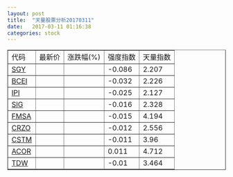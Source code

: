 ```yaml
---
layout: post
title:  "天量股票分析20170311"
date:   2017-03-11 01:16:38
categories: stock
---
```

<script type="text/javascript">
var stockList = []
stockList.push('gb_sgy');
stockList.push('gb_bcei');
stockList.push('gb_ipi');
stockList.push('gb_sig');
stockList.push('gb_fmsa');
stockList.push('gb_crzo');
stockList.push('gb_cstm');
stockList.push('gb_acor');
stockList.push('gb_tdw');
</script>

<table border="1">
 <tr>
  <td>代码</td>
  <td>最新价</td>
  <td>涨跌幅(%)</td>
 <td>强度指数</td>
 <td>天量指数</td>
</tr>
  <tr id="sgy"><td><a href="http://stock.finance.sina.com.cn/usstock/quotes/SGY.html" target="_blank">SGY</a></td><td></td><td></td><td>-0.086</td><td>2.207</td></tr>
  <tr id="bcei"><td><a href="http://stock.finance.sina.com.cn/usstock/quotes/BCEI.html" target="_blank">BCEI</a></td><td></td><td></td><td>-0.032</td><td>2.226</td></tr>
  <tr id="ipi"><td><a href="http://stock.finance.sina.com.cn/usstock/quotes/IPI.html" target="_blank">IPI</a></td><td></td><td></td><td>-0.025</td><td>2.127</td></tr>
  <tr id="sig"><td><a href="http://stock.finance.sina.com.cn/usstock/quotes/SIG.html" target="_blank">SIG</a></td><td></td><td></td><td>-0.016</td><td>2.328</td></tr>
  <tr id="fmsa"><td><a href="http://stock.finance.sina.com.cn/usstock/quotes/FMSA.html" target="_blank">FMSA</a></td><td></td><td></td><td>-0.015</td><td>4.194</td></tr>
  <tr id="crzo"><td><a href="http://stock.finance.sina.com.cn/usstock/quotes/CRZO.html" target="_blank">CRZO</a></td><td></td><td></td><td>-0.012</td><td>2.556</td></tr>
  <tr id="cstm"><td><a href="http://stock.finance.sina.com.cn/usstock/quotes/CSTM.html" target="_blank">CSTM</a></td><td></td><td></td><td>-0.011</td><td>3.96</td></tr>
  <tr id="acor"><td><a href="http://stock.finance.sina.com.cn/usstock/quotes/ACOR.html" target="_blank">ACOR</a></td><td></td><td></td><td>0.011</td><td>4.712</td></tr>
  <tr id="tdw"><td><a href="http://stock.finance.sina.com.cn/usstock/quotes/TDW.html" target="_blank">TDW</a></td><td></td><td></td><td>-0.01</td><td>3.464</td></tr>
</table>

